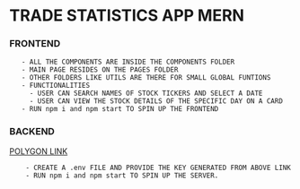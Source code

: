# TRADE STATISTICS APP MERN

### FRONTEND

       - ALL THE COMPONENTS ARE INSIDE THE COMPONENTS FOLDER
       - MAIN PAGE RESIDES ON THE PAGES FOLDER
       - OTHER FOLDERS LIKE UTILS ARE THERE FOR SMALL GLOBAL FUNTIONS
       - FUNCTIONALITIES
         - USER CAN SEARCH NAMES OF STOCK TICKERS AND SELECT A DATE
         - USER CAN VIEW THE STOCK DETAILS OF THE SPECIFIC DAY ON A CARD
       - RUN npm i and npm start TO SPIN UP THE FRONTEND

### BACKEND

[POLYGON LINK](https://polygon.io/)

        - CREATE A .env FILE AND PROVIDE THE KEY GENERATED FROM ABOVE LINK
        - RUN npm i and npm start TO SPIN UP THE SERVER.
